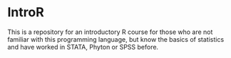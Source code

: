# IntroR
This is a repository for an introductory R course for those who are not familiar with this programming language, but know the basics of statistics and have worked in STATA, Phyton or SPSS before.
